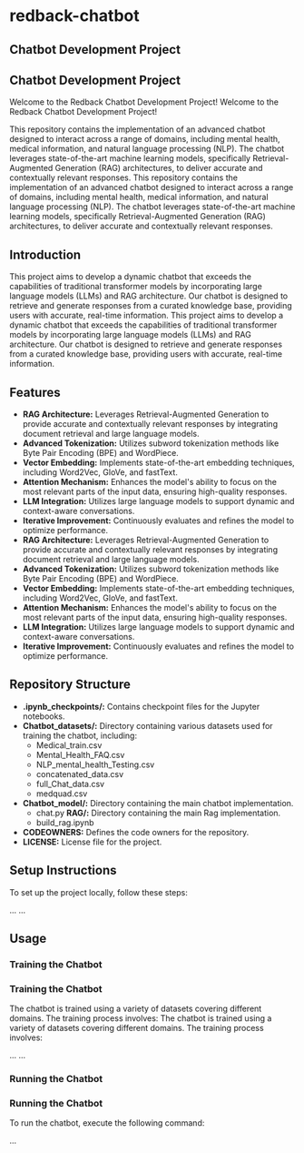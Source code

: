 # redback-chatbot

## Chatbot Development Project
## Chatbot Development Project

Welcome to the Redback Chatbot Development Project!
Welcome to the Redback Chatbot Development Project!

This repository contains the implementation of an advanced chatbot designed to interact across a range of domains, including mental health, medical information, and natural language processing (NLP). The chatbot leverages state-of-the-art machine learning models, specifically Retrieval-Augmented Generation (RAG) architectures, to deliver accurate and contextually relevant responses.
This repository contains the implementation of an advanced chatbot designed to interact across a range of domains, including mental health, medical information, and natural language processing (NLP). The chatbot leverages state-of-the-art machine learning models, specifically Retrieval-Augmented Generation (RAG) architectures, to deliver accurate and contextually relevant responses.

## Introduction

This project aims to develop a dynamic chatbot that exceeds the capabilities of traditional transformer models by incorporating large language models (LLMs) and RAG architecture. Our chatbot is designed to retrieve and generate responses from a curated knowledge base, providing users with accurate, real-time information.
This project aims to develop a dynamic chatbot that exceeds the capabilities of traditional transformer models by incorporating large language models (LLMs) and RAG architecture. Our chatbot is designed to retrieve and generate responses from a curated knowledge base, providing users with accurate, real-time information.

## Features

- **RAG Architecture:** Leverages Retrieval-Augmented Generation to provide accurate and contextually relevant responses by integrating document retrieval and large language models.
- **Advanced Tokenization:** Utilizes subword tokenization methods like Byte Pair Encoding (BPE) and WordPiece.
- **Vector Embedding:** Implements state-of-the-art embedding techniques, including Word2Vec, GloVe, and fastText.
- **Attention Mechanism:** Enhances the model's ability to focus on the most relevant parts of the input data, ensuring high-quality responses.
- **LLM Integration:** Utilizes large language models to support dynamic and context-aware conversations.
- **Iterative Improvement:** Continuously evaluates and refines the model to optimize performance.
- **RAG Architecture:** Leverages Retrieval-Augmented Generation to provide accurate and contextually relevant responses by integrating document retrieval and large language models.
- **Advanced Tokenization:** Utilizes subword tokenization methods like Byte Pair Encoding (BPE) and WordPiece.
- **Vector Embedding:** Implements state-of-the-art embedding techniques, including Word2Vec, GloVe, and fastText.
- **Attention Mechanism:** Enhances the model's ability to focus on the most relevant parts of the input data, ensuring high-quality responses.
- **LLM Integration:** Utilizes large language models to support dynamic and context-aware conversations.
- **Iterative Improvement:** Continuously evaluates and refines the model to optimize performance.

## Repository Structure

- **.ipynb_checkpoints/:** Contains checkpoint files for the Jupyter notebooks.
- **Chatbot_datasets/:** Directory containing various datasets used for training the chatbot, including:
  - Medical_train.csv
  - Mental_Health_FAQ.csv
  - NLP_mental_health_Testing.csv
  - concatenated_data.csv
  - full_Chat_data.csv
  - medquad.csv
- **Chatbot_model/:** Directory containing the main chatbot implementation.
  - chat.py
  **RAG/:** Directory containing the main Rag implementation.
  - build_rag.ipynb
- **CODEOWNERS:** Defines the code owners for the repository.
- **LICENSE:** License file for the project.

## Setup Instructions

To set up the project locally, follow these steps:

...
...

## Usage

### Training the Chatbot
### Training the Chatbot

The chatbot is trained using a variety of datasets covering different domains. The training process involves:
The chatbot is trained using a variety of datasets covering different domains. The training process involves:

...
...

### Running the Chatbot
### Running the Chatbot

To run the chatbot, execute the following command:

...